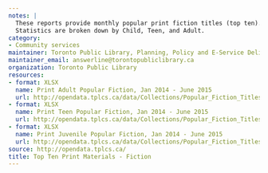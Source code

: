 ```yaml
---
notes: |
  These reports provide monthly popular print fiction titles (top ten).
  Statistics are broken down by Child, Teen, and Adult.
category:
- Community services
maintainer: Toronto Public Library, Planning, Policy and E-Service Delivery
maintainer_email: answerline@torontopubliclibrary.ca
organization: Toronto Public Library
resources:
- format: XLSX
  name: Print Adult Popular Fiction, Jan 2014 - June 2015
  url: http://opendata.tplcs.ca/data/Collections/Popular_Fiction_Titles_(Print)/Print_(Fic)_Adult_JAN_2014-JUN_2015.xlsx
- format: XLSX
  name: Print Teen Popular Fiction, Jan 2014 - June 2015
  url: http://opendata.tplcs.ca/data/Collections/Popular_Fiction_Titles_(Print)/Print_(Fic)_Teen_JAN_2014-JUN_2015.xlsx
- format: XLSX
  name: Print Juvenile Popular Fiction, Jan 2014 - June 2015
  url: http://opendata.tplcs.ca/data/Collections/Popular_Fiction_Titles_(Print)/Print_(Fic)_Juvenile_JAN_2014-JUN_2015.xlsx
source: http://opendata.tplcs.ca/
title: Top Ten Print Materials - Fiction
---
```

